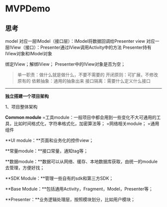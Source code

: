# MVPDemo

**思考**
---
model 对应一层IModel（接口层）：IModel将数据回调给Presenter
view 对应一层IView（接口）：Presenter通过IView调用Activity中的方法
Presenter持有IView对象和IModel对象

绑定IView；解绑IView；
Presenter中的IView对象是否为空；


>单一职责：做什么就是做什么，不要不需要的
开闭原则：可扩展，不修改原有的
依赖抽象：通用的抽象出来
接口隔离：需要什么定义什么接口

---
**独立搭建一个项目架构**

1、项目整体架构

**Common module**
=工具module：一般项目中都会用到一些变化不大可通用的工具，比如时间格式化，字符串格式化，加密算法等；
=网络相关module；
=通用组件

**UI module：**页面和业务化的控件view；

**常量module：**接口常量，通知tag等；

**数据module：**数据可以从网络、缓存、本地数据库获取，由统一的module去管理，方便好找；

**SDK Module：**管理一些自有的sdk和第三方SDK；

**Base Module：**包括通用Activity，Fragment，Model，Presenter等；

**Presenter：**业务逻辑处理层，按照模块划分，比如用户模块；
